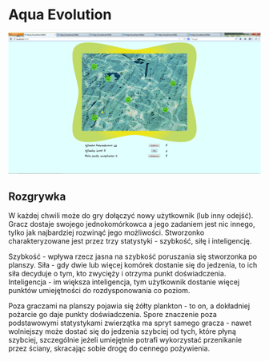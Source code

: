 Aqua Evolution
================

![screenshot.png](https://github.com/K-J-Rybarczyk/Aqua_Evolution/blob/master/screen.png)

Rozgrywka
--------

W każdej chwili może do gry dołączyć nowy użytkownik (lub inny odejść). Gracz dostaje swojego jednokomórkowca a jego zadaniem jest nic innego, tylko jak najbardziej rozwinąć jego możliwości.
Stworzonko charakteryzowane jest przez trzy statystyki - szybkość, siłę i inteligencję.

Szybkość - wpływa rzecz jasna na szybkość poruszania się stworzonka po planszy.
Siła - gdy dwie lub więcej komórek dostanie się do jedzenia, to ich siła decyduje o tym, kto zwycięży i otrzyma punkt doświadczenia.
Inteligencja - im większa inteligencja, tym użytkownik dostanie więcej punktów umiejętności do rozdysponowania co poziom.

Poza graczami na planszy pojawia się żółty plankton - to on, a dokładniej pożarcie go daje punkty doświadczenia. Spore znaczenie poza podstawowymi statystykami zwierzątka ma spryt samego gracza - nawet wolniejszy może dostać się do jedzenia szybciej od tych, które płyną szybciej, szczególnie jeżeli umiejętnie potrafi wykorzystać przenikanie przez ściany, skracając sobie drogę do cennego pożywienia.
